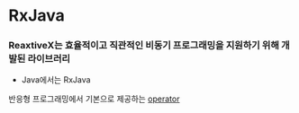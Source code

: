 # RxJava
### ReaxtiveX는 효율적이고 직관적인 비동기 프로그래밍을 지원하기 위해 개발된 라이브러리   
- Java에서는 RxJava

반응형 프로그래밍에서 기본으로 제공하는 [operator](https://rxmarbles.com/#from)
